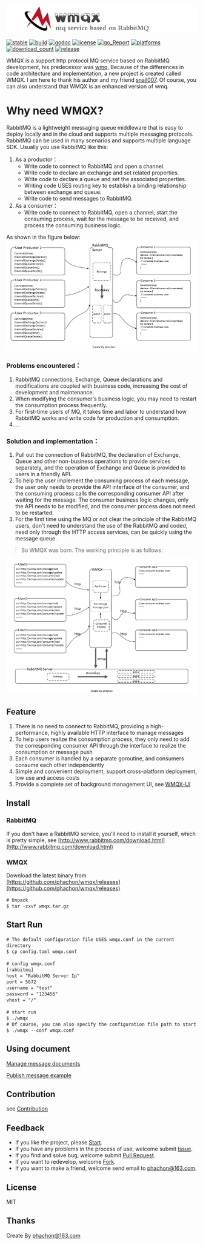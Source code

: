 [![logo](./logo.png)](https://github.com/phachon/wmqx)

[![stable](https://img.shields.io/badge/stable-stable-green.svg)](https://github.com/phachon/wmqx/) 
[![build](https://img.shields.io/shippable/5444c5ecb904a4b21567b0ff.svg)](https://travis-ci.org/phachon/wmqx)
[![godoc](http://img.shields.io/badge/godoc-reference-blue.svg?style=flat)](https://godoc.org/github.com/phachon/wmqx)
[![license](http://img.shields.io/badge/license-MIT-red.svg?style=flat)](https://raw.githubusercontent.com/phachon/wmqx/master/LICENSE)
[![go_Report](https://goreportcard.com/badge/github.com/phachon/wmqx)](https://goreportcard.com/report/github.com/phachon/wmqx)
[![platforms](https://img.shields.io/badge/platform-All-yellow.svg?style=flat)]()
[![download_count](https://img.shields.io/github/downloads/phachon/wmqx/total.svg?style=plastic)](https://github.com/phachon/wmqx/releases) 
[![release](https://img.shields.io/github/release/phachon/wmqx.svg?style=flat)](https://github.com/phachon/wmqx/releases) 

WMQX is a support http protocol MQ service based on RabbitMQ development, his predecessor was [wmq](https://github.com/snail007/wmq), Because of the differences in code architecture and implementation, a new project is created called WMQX. I am here to thank his author and my friend [snail007](https://github.com/snail007). Of course, you can also understand that WMQX is an enhanced version of wmq.

# Why need WMQX?
RabbitMQ is a lightweight messaging queue middleware that is easy to deploy locally and in the cloud and supports multiple messaging protocols. RabbitMQ can be used in many scenarios and supports multiple language SDK. Usually you use RabbitMQ like this: 

1. As a productor：
    - Write code to connect to RabbitMQ and open a channel.
    - Write code to declare an exchange and set related properties.
    - Write code to declare a queue and set the associated properties.
    - Writing code USES routing key to establish a binding relationship between exchange and queue.
    - Write code to send messages to RabbitMQ.
2. As a consumer：
    - Write code to connect to RabbitMQ, open a channel, start the consuming process, wait for the message to be received, and process the consuming business logic.
    
As shown in the figure below:
[![RabbitMQ](./docs/images/rabbitmq.png)](https://github.com/phachon/wmqx)

### Problems encountered：
1. RabbitMQ connections, Exchange, Queue declarations and modifications are coupled with business code, increasing the cost of development and maintenance.
2. When modifying the consumer's business logic, you may need to restart the consumption process frequently.
3. For first-time users of MQ, it takes time and labor to understand how RabbitMQ works and write code for production and consumption.
4. ...

### Solution and implementation：
1. Pull out the connection of RabbitMQ, the declaration of Exchange, Queue and other non-business operations to provide services separately, and the operation of Exchange and Queue is provided to users in a friendly API.
2. To help the user implement the consuming process of each message, the user only needs to provide the API interface of the consumer, and the consuming process calls the corresponding consumer API after waiting for the message. The consumer business logic changes, only the API needs to be modified, and the consumer process does not need to be restarted.
3. For the first time using the MQ or not clear the principle of the RabbitMQ users, don't need to understand the use of the RabbitMQ and coded, need only through the HTTP access services, can be quickly using the message queue.

> So WMQX was born. The working principle is as follows:

[![wmqx](./docs/images/wmqx.png)](https://github.com/phachon/wmqx)

## Feature
1. There is no need to connect to RabbitMQ, providing a high-performance, highly available HTTP interface to manage messages
2. To help users realize the consumption process, they only need to add the corresponding consumer API through the interface to realize the consumption or message push
3. Each consumer is handled by a separate goroutine, and consumers consume each other independently
4. Simple and convenient deployment, support cross-platform deployment, low use and access costs
5. Provide a complete set of background management UI, see [WMQX-UI](https://github.com/phachon/wmqx-ui)

## Install

### RabbitMQ
If you don't have a RabbitMQ service, you'll need to install it yourself, which is pretty simple, see [http://www.rabbitmq.com/download.html](http://www.rabbitmq.com/download.html)

### WMQX
Download the latest binary from [https://github.com/phachon/wmqx/releases](https://github.com/phachon/wmqx/releases)
```shell
# Unpack 
$ tar -zxvf wmqx.tar.gz
```

## Start Run

```
# The default configuration file USES wmqx.conf in the current directory
$ cp config.toml wmqx.conf

# config wmqx.conf
[rabbitmq]
host = "RabbitMQ Server Ip"
port = 5672
username = "test"
password = "123456"
vhost = "/"

# start run
$ ./wmqx 
# Of course, you can also specify the configuration file path to start
$ ./wmqx --conf wmqx.conf
```

## Using document

[Manage message documents](https://github.com/phachon/wmqx/wiki)

[Publish message example](./docs/publish)

## Contribution

see [Contribution](https://github.com/phachon/wmqx/graphs/contributors)

## Feedback

- If you like the project, please [Start](https://github.com/phachon/wmqx/stargazers).
- If you have any problems in the process of use, welcome submit [Issue](https://github.com/phachon/wmqx/issues).
- If you find and solve bug, welcome submit [Pull Request](https://github.com/phachon/wmqx/pulls).
- If you want to redevelop, welcome [Fork](https://github.com/phachon/wmqx/network/members).
- If you want to make a friend, welcome send email to [phachon@163.com](mailto:phachon@163.com).

## License

MIT

Thanks
---------
Create By phachon@163.com
